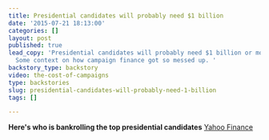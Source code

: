 ```yaml
---
title: Presidential candidates will probably need $1 billion
date: '2015-07-21 18:13:00'
categories: []
layout: post
published: true
lead_copy: 'Presidential candidates will probably need $1 billion or more to win.
  Some context on how campaign finance got so messed up. '
backstory_type: backstory
video: the-cost-of-campaigns
type: backstories
slug: presidential-candidates-will-probably-need-1-billion
tags: []

---
```

**Here's who is bankrolling the top presidential candidates**
[Yahoo Finance](http://finance.yahoo.com/news/this-corporate-money-goes-to-liberals-173959992.html)

